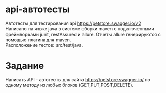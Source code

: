 # api-автотесты

Автотесты для тестирования api https://petstore.swagger.io/v2
<br>
Написано на языке java в системе сборки maven c подключенными фреймворками junit, restAssured и allure. Отчеты allure генерируются с помощью плагина для maven.
<br>
Расположение тестов: src/test/java. 
<br>
# Задание
Написать API - автотесты для сайта https://petstore.swagger.io/ по одному методу из любых блоков (GET,PUT,POST,DELETE). 


